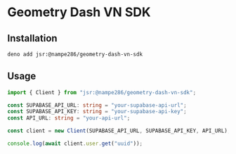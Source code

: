# Geometry Dash VN SDK

## Installation
```bash
deno add jsr:@nampe286/geometry-dash-vn-sdk
```

## Usage
```ts
import { Client } from "jsr:@nampe286/geometry-dash-vn-sdk";

const SUPABASE_API_URL: string = "your-supabase-api-url";
const SUPABASE_API_KEY: string = "your-supabase-api-key";
const API_URL: string = "your-api-url";

const client = new Client(SUPABASE_API_URL, SUPABASE_API_KEY, API_URL);

console.log(await client.user.get("uuid"));
```